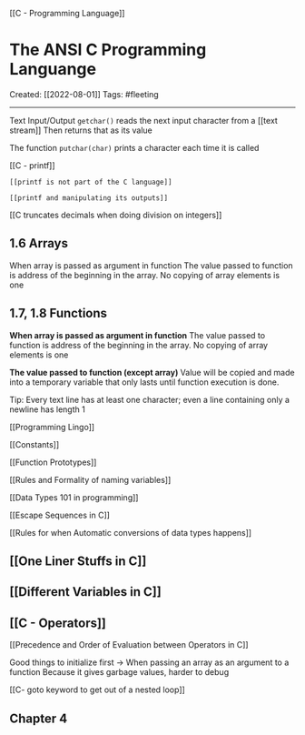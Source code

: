 [[C - Programming Language]]

# The ANSI C Programming Languange
Created:  [[2022-08-01]]
Tags: #fleeting 

---
Text Input/Output
`getchar()` reads the next input character from a [[text stream]] 
Then returns that as its value

The function `putchar(char)` prints a character each time it is called


[[C - printf]]
    
    [[printf is not part of the C language]]
    
    [[printf and manipulating its outputs]]


[[C truncates decimals when doing division on integers]]



## 1.6 Arrays
When array is passed as argument in function
The value passed to function is address of the beginning in the array. 
No copying of array elements is one


## 1.7, 1.8 Functions 
**When array is passed as argument in function**
The value passed to function is address of the beginning in the array. No copying of array elements is one

**The value passed to function (except array)** 
Value will be copied and made into a temporary variable that only lasts until function execution is done.

Tip: Every text line has at least one character; 
even a line containing only a newline has length 1






[[Programming Lingo]]

[[Constants]]

[[Function Prototypes]]

[[Rules and Formality of naming variables]]  

[[Data Types 101 in programming]]


[[Escape Sequences in C]]


[[Rules for when Automatic conversions of data types happens]]



## [[One Liner Stuffs in C]]


## [[Different Variables in C]]


## [[C - Operators]]


[[Precedence and Order of Evaluation between Operators in C]]


Good things to initialize first
-> When passing an array as an argument to a function
Because it gives garbage values, harder to debug

[[C- goto keyword to get out of a nested loop]]

## Chapter 4